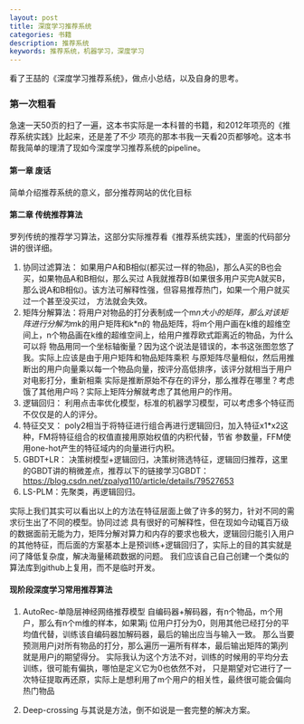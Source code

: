 ```yaml
---
layout: post
title: 深度学习推荐系统
categories: 书籍
description: 推荐系统
keywords: 推荐系统，机器学习，深度学习
---
```


看了王喆的《深度学习推荐系统》，做点小总结，以及自身的思考。

### 第一次粗看

急速一天50页的扫了一遍，这本书实际是一本科普的书籍，和2012年项亮的《推荐系统实践》比起来，还是差了不少
项亮的那本书我一天看20页都够呛。这本书帮我简单的理清了现如今深度学习推荐系统的pipeline。

#### 第一章 废话

简单介绍推荐系统的意义，部分推荐网站的优化目标

#### 第二章 传统推荐算法

罗列传统的推荐学习算法，这部分实际推荐看《推荐系统实践》，里面的代码部分讲的很详细。
1. 协同过滤算法： 如果用户A和B相似(都买过一样的物品)，那么A买的B也会买，如果物品A和B相似，那么买过
A我就推荐B(如果很多用户买完A就买B，那么说A和B相似)。该方法可解释性强，但容易推荐热门，如果一个用户就买过一个甚至没买过，
方法就会失效。
2. 矩阵分解算法：将用户对物品的打分表制成一个m*n大小的矩阵，那么对该矩阵进行分解为m*k的用户矩阵和k*n的
物品矩阵，将m个用户画在k维的超维空间上，n个物品画在k维的超维空间上，给用户推荐欧式距离近的物品，为什么可以将
物品用同一个坐标轴衡量？因为这个说法是错误的，本书这张图忽悠了我。实际上应该是由于用户矩阵和物品矩阵乘积
与原矩阵尽量相似，然后用推断出的用户向量乘以每一个物品向量，按评分高低排序，该评分就相当于用户对电影打分，重新相乘
实际是推断原始不存在的评分，那么推荐在哪里？考虑饿了其他用户吗？实际上矩阵分解就考虑了其他用户的作用。
3. 逻辑回归： 利用点击率优化模型，标准的机器学习模型，可以考虑多个特征而不仅仅是的人的评分。
4. 特征交叉： poly2相当于将特征进行组合再进行逻辑回归，加入特征x1*x2这种，FM将特征组合的权值直接用原始权值的内积代替，节省
参数量，FFM使用one-hot产生的特征域内的向量进行内积。
5. GBDT+LR： 决策树模型+逻辑回归，决策树筛选特征，逻辑回归推荐，这里的GBDT讲的稍微差点，推荐以下的链接学习GBDT：
https://blog.csdn.net/zpalyq110/article/details/79527653
6. LS-PLM：先聚类，再逻辑回归。

实际上我们其实可以看出以上的方法在特征层面上做了许多的努力，针对不同的需求衍生出了不同的模型。协同过滤
具有很好的可解释性，但在现如今动辄百万级的数据面前无能为力，矩阵分解对算力和内存的要求也极大，逻辑回归能引入用户
的其他特征，而后面的方案基本上是预训练+逻辑回归了，实际上的目的其实就是问了降低复杂度，解决海量稀疏数据的问题。
我们应该自己自己创建一个类似的算法库到github上复用，而不是临时开发。

#### 现阶段深度学习常用推荐算法

 1. AutoRec-单隐层神经网络推荐模型 自编码器+解码器，有n个物品，m个用户，那么有n个m维的样本，如果第j
 位用户打分为0，则用其他已经打分的平均值代替，训练该自编码器加解码器，最后的输出应当与输入一致。
 那么当要预测用户j对所有物品的打分，那么遍历一遍所有样本，最后输出矩阵的第j列就是用户j的期望得分。
 实际我认为这个方法不对，训练的时候用的平均分去训练，很可能有偏执，哪怕是定义它为0也依然不对，
 只是期望对它进行了一次特征提取再还原，实际上是想利用了m个用户的相关性，最终很可能会偏向热门物品
 
 2. Deep-crossing 与其说是方法，倒不如说是一套完整的解决方案。

